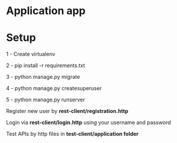 # Application app
# Setup

1 - Create virtualenv

2 - pip install -r requirements.txt

3 - python manage.py migrate

4 - python manage.py createsuperuser

5 - python manage.py runserver


Register new user by **rest-client/registration.http**

Login via **rest-client/login.http** using your username and password

Test APIs by http files in **test-client/application folder**
